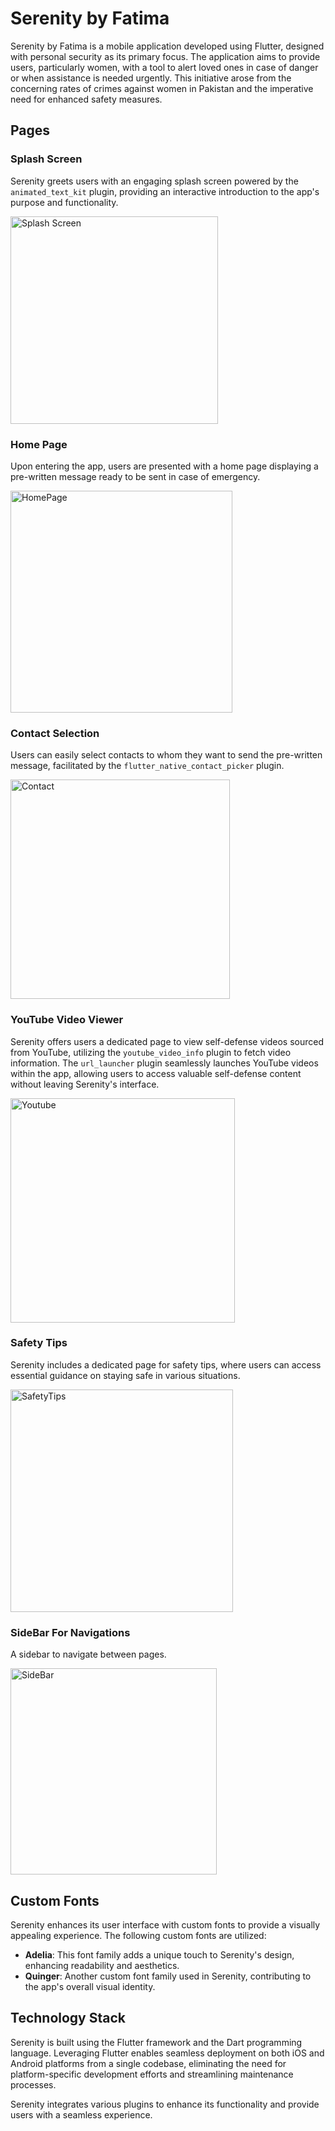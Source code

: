 # Serenity by Fatima

Serenity by Fatima is a mobile application developed using Flutter, designed with personal security as its primary focus. The application aims to provide users, particularly women, with a tool to alert loved ones in case of danger or when assistance is needed urgently. This initiative arose from the concerning rates of crimes against women in Pakistan and the imperative need for enhanced safety measures.

## Pages

### Splash Screen

Serenity greets users with an engaging splash screen powered by the `animated_text_kit` plugin, providing an interactive introduction to the app's purpose and functionality.

<img width="332" alt="Splash Screen" src="https://github.com/Noraize/serenitybyfatima/assets/67844202/f3ca8a14-821c-4593-b849-171975c20b93">

### Home Page

Upon entering the app, users are presented with a home page displaying a pre-written message ready to be sent in case of emergency.

<img width="355" alt="HomePage" src="https://github.com/Noraize/serenitybyfatima/assets/67844202/e8597f3b-a745-4db5-ac45-b4eec9ff96de">

### Contact Selection

Users can easily select contacts to whom they want to send the pre-written message, facilitated by the `flutter_native_contact_picker` plugin.

<img width="351" alt="Contact" src="https://github.com/Noraize/serenitybyfatima/assets/67844202/1ae587cf-7531-480c-8fad-af102274c321">

### YouTube Video Viewer

Serenity offers users a dedicated page to view self-defense videos sourced from YouTube, utilizing the `youtube_video_info` plugin to fetch video information. The `url_launcher` plugin seamlessly launches YouTube videos within the app, allowing users to access valuable self-defense content without leaving Serenity's interface.

<img width="359" alt="Youtube" src="https://github.com/Noraize/serenitybyfatima/assets/67844202/4c78cb8b-d87f-42b1-beab-50a7c10ec865">


### Safety Tips
Serenity includes a dedicated page for safety tips, where users can access essential guidance on staying safe in various situations.

<img width="356" alt="SafetyTips" src="https://github.com/Noraize/serenitybyfatima/assets/67844202/44d65174-9fff-4cdb-837f-2a5ca6061fbe">

### SideBar For Navigations
A sidebar to navigate between pages.

<img width="330" alt="SideBar" src="https://github.com/Noraize/serenitybyfatima/assets/67844202/ac33e101-f795-43c2-9dd4-64588e330001">

## Custom Fonts

Serenity enhances its user interface with custom fonts to provide a visually appealing experience. The following custom fonts are utilized:

- **Adelia**: This font family adds a unique touch to Serenity's design, enhancing readability and aesthetics.
- **Quinger**: Another custom font family used in Serenity, contributing to the app's overall visual identity.

## Technology Stack

Serenity is built using the Flutter framework and the Dart programming language. Leveraging Flutter enables seamless deployment on both iOS and Android platforms from a single codebase, eliminating the need for platform-specific development efforts and streamlining maintenance processes.

Serenity integrates various plugins to enhance its functionality and provide users with a seamless experience.
